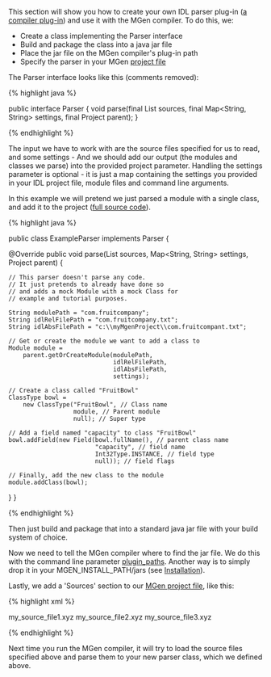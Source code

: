 ---
---

This section will show you how to create your own IDL parser plug-in (<a target-tab="compiler-plug-ins" class="active" href="index_l0_Advanced_use.html#a">a compiler plug-in</a>) and use it with the MGen compiler. To do this, we:

 * Create a class implementing the Parser interface
 * Build and package the class into a java jar file
 * Place the jar file on the MGen compiler's plug-in path
 * Specify the parser in your MGen [project file](index_c_Generating_code.html)

The Parser interface looks like this (comments removed):

{% highlight java %}

public interface Parser {
  void parse(final List<File> sources, 
             final Map<String, String> settings, 
             final Project parent);
}

{% endhighlight %}

The input we have to work with are the source files specified for us to read, and some settings - And we should add our output (the modules and classes we parse) into the provided project parameter. Handling the settings parameter is optional - it is just a map containing the settings you provided in your IDL project file, module files and command line arguments.

In this example we will pretend we just parsed a module with a single class, and add it to the project ([full source code](https://github.com/culvertsoft/mgen/blob/master/mgen-api/src/test/java/se/culvertsoft/mgen/api/test/exampleparser/ExampleParser.java)).

{% highlight java %}

public class ExampleParser implements Parser {

  @Override
  public void parse(List<File> sources, 
                    Map<String, String> settings, 
                    Project parent) {
		
    // This parser doesn't parse any code.
    // It just pretends to already have done so 
    // and adds a mock Module with a mock Class for
    // example and tutorial purposes.
      
    String modulePath = "com.fruitcompany";
    String idlRelFilePath = "com.fruitcompany.txt";
    String idlAbsFilePath = "c:\\myMgenProject\\com.fruitcompant.txt";
      
    // Get or create the module we want to add a class to
    Module module = 
        parent.getOrCreateModule(modulePath,
                                 idlRelFilePath,
                                 idlAbsFilePath,
                                 settings);
		
    // Create a class called "FruitBowl"
    ClassType bowl = 
        new ClassType("FruitBowl", // Class name 
                      module, // Parent module
                      null); // Super type
		
    // Add a field named "capacity" to class "FruitBowl"
    bowl.addField(new Field(bowl.fullName(), // parent class name
                            "capacity", // field name
                            Int32Type.INSTANCE, // field type
                            null)); // field flags

    // Finally, add the new class to the module
    module.addClass(bowl);
  }
}

{% endhighlight %}

Then just build and package that into a standard java jar file with your build system of choice. 

Now we need to tell the MGen compiler where to find the jar file. We do this with the command line parameter [plugin_paths](index_c_Generating_code.html#b). Another way is to simply drop it in your MGEN_INSTALL_PATH/jars (see [Installation](index_e1_Installation.html)).

Lastly, we add a 'Sources' section to our [MGen project file](index_c_Generating_code.html), like this:

{% highlight xml %}

<Sources parser="com.fruitcompany.ExampleParser">
  <Source>my_source_file1.xyz</Source>
  <Source>my_source_file2.xyz</Source>
  <Source>my_source_file3.xyz</Source>
</Sources>

{% endhighlight %}

Next time you run the MGen compiler, it will try to load the source files specified above and parse them to your new parser class, which we defined above.

